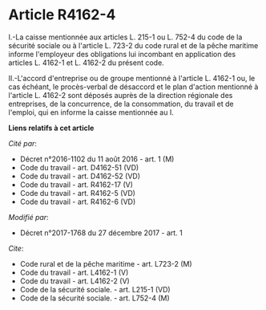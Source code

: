 # Article R4162-4

I.-La caisse mentionnée aux articles L. 215-1 ou L. 752-4 du code de la sécurité sociale ou à l'article L. 723-2 du code
rural et de la pêche maritime informe l'employeur des obligations lui incombant en application des articles L. 4162-1 et L.
4162-2 du présent code. 

II.-L'accord d'entreprise ou de groupe mentionné à l'article L. 4162-1 ou, le cas échéant, le procès-verbal de désaccord et
le plan d'action mentionné à l'article L. 4162-2 sont déposés auprès de la direction régionale des entreprises, de la
concurrence, de la consommation, du travail et de l'emploi, qui en informe la caisse mentionnée au I.

**Liens relatifs à cet article**

_Cité par_:

  - Décret n°2016-1102 du 11 août 2016 - art. 1 (M)
  - Code du travail - art. D4162-51 (VD)
  - Code du travail - art. D4162-52 (VD)
  - Code du travail - art. R4162-17 (V)
  - Code du travail - art. R4162-5 (VD)
  - Code du travail - art. R4162-6 (VD)

_Modifié par_:

  - Décret n°2017-1768 du 27 décembre 2017 - art. 1

_Cite_:

  - Code rural et de la pêche maritime - art. L723-2 (M)
  - Code du travail - art. L4162-1 (V)
  - Code du travail - art. L4162-2 (V)
  - Code de la sécurité sociale. - art. L215-1 (VD)
  - Code de la sécurité sociale. - art. L752-4 (M)
